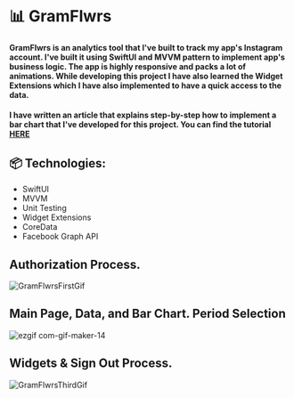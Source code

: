 # 📊 GramFlwrs
 
#### GramFlwrs is an analytics tool that I've built to track my app's Instagram account. I've built it using SwiftUI and MVVM pattern to implement app's business logic. The app is highly responsive and packs a lot of animations. While developing this project I have also learned the Widget Extensions which I have also implemented to have a quick access to the data.
#### I have written an article that explains step-by-step how to implement a bar chart that I've developed for this project. You can find the tutorial [HERE](https://medium.com/@aisultan.askarov/revolutionize-your-ios-apps-data-display-with-this-custom-bar-chart-implementation-in-swiftui-bfe83506d85b)

## 📦 Technologies:

* SwiftUI
* MVVM
* Unit Testing
* Widget Extensions
* CoreData
* Facebook Graph API

 
## Authorization Process.

![GramFlwrsFirstGif](https://user-images.githubusercontent.com/36818367/209585328-d8a92396-3161-45d8-8cf5-ee99da537de7.gif)

## Main Page, Data, and Bar Chart. Period Selection

![ezgif com-gif-maker-14](https://user-images.githubusercontent.com/36818367/210756593-2a7dcc52-5ba0-40a4-867c-8d345f0c0072.gif)

## Widgets & Sign Out Process.

![GramFlwrsThirdGif](https://user-images.githubusercontent.com/36818367/209585390-8227cc00-8c52-4665-a822-eafd9f46e8fb.gif)

